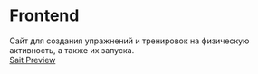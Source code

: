 # Frontend

Сайт для создания упражнений и тренировок на физическую активность, а также их запуска. <br>
[Sait Preview](react-fitness-app-pi.vercel.app)
